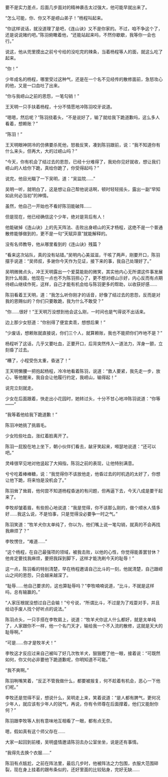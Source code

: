 要不是实力差点，后面几步面对的精神袭击太过强大，他可能早就出来了。

“怎么可能，你、你又不是崂山弟子！”杨程叫起来。

“你这样说话，就没道理了是吧，《连山诀》又不是你家的。不过，咱不争这个了，还是说说赌约吧。”陈羽俯瞰着他，“还能站起来吗，不然你歇歇，我等你一会也行。”

说这，他从兜里摸出之前兮兮给的没吃完的辣条，当着杨程等人的面，就这么吃了起来。

“你！”

少年成名的杨程，哪里受过这种气，还是在一个名不见经传的散修面前，急怒攻心的他，又是一口血吐了出来。

“你与我崂山之前的恩怨，一笔勾销！”

王天明一只手扶着杨程，十分不情愿地冲陈羽咬牙说道。

“嗯嗯，然后呢？”陈羽挠着头，“不是说好了，输了就给我下跪道歉吗，这么多人看着，想赖账？”

“陈羽！”

王天明眼神阴冷的仿佛要杀死他，怒极反笑，凑到陈羽跟前，说：“我不知道你有什么来头，但再大，大的过崂山吗？”

“今天，你有机会了结过去的恩怨，已经十分难得了，我劝你见好就收，想让我们崂山的人给你下跪，真给你跪了，你受得起吗？”

说完，他目光瞄了一下吴明，道：“吴监院……”

吴明一听，就明白了，这是想让自己帮他说话啊，顿时轻轻摇头，露出一副“早知如此何必当初”的神情。

虽然，他自己一开始也不看好陈羽能破阵……

但是现在，他已经确信这个少年，绝对是背后有人！

他能破掉《连山诀》上的先天阵法、击败出身崂山的天才杨程，这绝不是一个普通散修能够做到的，更不是一句“天赋异禀”就能解释的。

没有名师教导，他从哪里看到的《连山诀》残篇？

“看来这次站队，真的没有站错。”吴明内心美滋滋，干咳了两声，刚要开口，陈羽摆手说道：“吴师叔，多谢你今天作为见证，接下来的事，我自己处理好了。”

吴明微微点头，冲王天明露出一个爱莫能助的微笑，其实他内心无所谓这件事发展到什么局面，他现在一点也不为陈羽担心了，更不想对崂山示好，内心反而有点期待崂山继续作死，这样，自己才能有机会给与陈羽更多的帮助，以收获好感……

陈羽看着王天明，道：“我怎么听你刚才的话音，好像了结过去的恩怨，反而是对我的恩赐似的？你们只要敢跪，我为什么不敢受？”

“你……很好！”王天明万没想到他会这么刚，一时间也是气得说不出话来。

边上那少女怒道：“你别得了便宜卖乖，想想后果！”

“少废话，想赖账就直接说，你们三个人，就算赖账，我也不能把你们咋地不是？”

杨程听了这话，几乎又要吐血，正要开口，后背突然传入一道法力，浑身一颤，立刻昏了过去。

“糟了，小程受伤太重，昏迷了！”

王天明懒腰一把抱起杨程，冷冷地看着陈羽，说道：“救人要紧，我先走一步，放心，等他醒来，我自会让他履行约定，我崂山，输得起！”

说完立刻就走。

少女在后面跟着，快走出小花园时，她转过头，十分不甘心地冲陈羽说道：“你等——”

“我等着他给我下跪道歉！”

陈羽冲她挑了挑眉毛。

少女险些吐血，涨红着脸离开了。

陈羽一屁股在地上坐下，朝小伙伴们看去，龇牙笑起来，嘚瑟地说道：“还可以吧。”

灵峰很罕见地对他竖起了大拇指，陈羽之前的表现，让他特别满意。

兮兮吃着棒棒糖，说：“我觉得你不该放他走，他昏过去的时机选的太好了，你想让他下跪，将来怕是没机会了。”

陈羽耸了耸肩，他何尝不知道杨程昏迷的有问题，但再逼下去，今天八成是要干起来了。

李牧却皱着眉，有些担心地说道：“我是觉得，你不该那么刚的，做个顺水人情多好……我这么说，不是怕事，只是觉得没必要争一时之气。”

陈羽笑道：“牧羊犬你太单纯了，你以为，他们嘴上说一笔勾销，就真的不会再找我麻烦了？”

李牧愣住，“难道……”

“这个杨程，在自己最强项的领域，被我击败，以他的心性，你觉得能善罢甘休？他肯定要找我麻烦，要把我踩到脚下，这样才能洗刷今天的耻辱！”

这一点，陈羽看的特别清楚，早在杨程邀请自己比斗的一刻，他就清楚，自己跟崂山之间的恩怨，只会越来越深了。

“耻辱……他自己要求的，这也算耻辱吗？”李牧喃喃说道，“比斗，不就是这样吗，总有输赢的。”

“人家压根就没想过自己会输！”兮兮说，“所谓比斗，不过是为了戏耍对手，并且给动手废人找个好听点的说法。”

陈羽点头，一只手搭在李牧肩上，说道：“牧羊犬你这人什么都好，就是太单纯了，人家跟你不一样，他一个名门天才，输给我一个不入流的散修，这就是天大的耻辱啊。”

“可是……你才是牧羊犬！”

李牧这才反应过来自己被叫了好几次牧羊犬，狠狠瞪了他一眼，接着说：“可既然如何，你又何必非要他下跪道歉呢，你明知道不可能。”

“我不爽啊。”

陈羽咧嘴笑着，“反正不管我做什么，都要被报复，何不趁着有机会，恶心一下他们呢。”

李牧还是觉得不妥，想说什么，吴明走上来，笑着说道：“是人都有脾气，更何况少年人，就应该有少年人的锐气，再说，你有令师尊在后面撑着，他们又能耐你何？”

陈羽跟李牧等人别有意味地互相看了一眼，都有点无奈。

嗯，假如真有这个师父存在……

大家一起回到前楼，吴明盛情邀请陈羽去办公室坐坐，说是还有事情。

“我得先去换个衣服……”

陈羽有点尴尬，之前在阵法里，最后几步时，他被阵法之力包围，衣服大范围碎裂，现在身上挂着的跟布条似的，还好里面的比较贴身，完好无缺……
